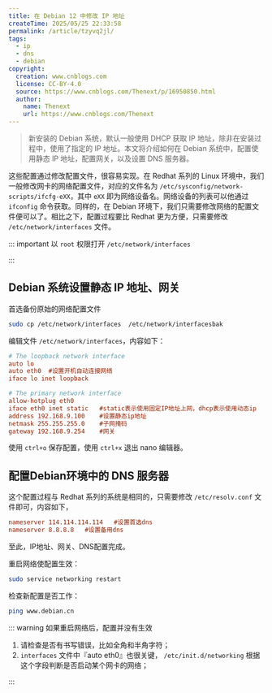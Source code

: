 ```yaml
---
title: 在 Debian 12 中修改 IP 地址
createTime: 2025/05/25 22:33:58
permalink: /article/tzyvq2jl/
tags:
  - ip
  - dns
  - debian
copyright:
  creation: www.cnblogs.com
  license: CC-BY-4.0
  source: https://www.cnblogs.com/Thenext/p/16950850.html
  author:
    name: Thenext
    url: https://www.cnblogs.com/Thenext
---
```

> 新安装的 Debian 系统，默认一般使用 DHCP 获取 IP 地址，除非在安装过程中，使用了指定的 IP 地址。本文将介绍如何在 Debian 系统中，配置使用静态 IP 地址，配置网关，以及设置 DNS 服务器。
>

这些配置通过修改配置文件，很容易实现。在 Redhat 系列的 Linux 环境中，我们一般修改网卡的网络配置文件，对应的文件名为 `/etc/sysconfig/network-scripts/ifcfg-eXX`，其中 `eXX` 即为网络设备名。网络设备的列表可以他通过 `ifconfig` 命令获取。同样的，在 Debian 环境下，我们只需要修改网络的配置文件便可以了。相比之下，配置过程要比 Redhat 更为方便，只需要修改 `/etc/network/interfaces` 文件。

::: important 以 `root` 权限打开 `/etc/network/interfaces`

:::

## Debian 系统设置静态 IP 地址、网关

首选备份原始的网络配置文件

```bash
sudo cp /etc/network/interfaces  /etc/network/interfacesbak
```

编辑文件 `/etc/network/interfaces`，内容如下：

```ini title="interface"
# The loopback network interface
auto lo
auto eth0  #设置开机自动连接网络
iface lo inet loopback

# The primary network interface
allow-hotplug eth0
iface eth0 inet static   #static表示使用固定IP地址上网，dhcp表示使用动态ip
address 192.168.9.100    #设置静态ip地址
netmask 255.255.255.0    #子网掩码
gateway 192.168.9.254    #网关
```

使用 `ctrl+o` 保存配置，使用 `ctrl+x` 退出 nano 编辑器。

## 配置Debian环境中的 DNS 服务器

这个配置过程与 Redhat 系列的系统是相同的，只需要修改 `/etc/resolv.conf` 文件即可，内容如下，

```ini title="resolv.conf"
nameserver 114.114.114.114   #设置首选dns
nameserver 8.8.8.8   #设置备用dns
```

至此，IP地址、网关、DNS配置完成。 

重启网络使配置生效：

```bash
sudo service networking restart
```

检查新配置是否工作：

```bash
ping www.debian.cn
```

::: warning 如果重启网络后，配置并没有生效

1. 请检查是否有书写错误，比如全角和半角字符；
2. `interfaces` 文件中『auto eth0』也很关键， `/etc/init.d/networking` 根据这个字段判断是否启动某个网卡的网络；

:::
